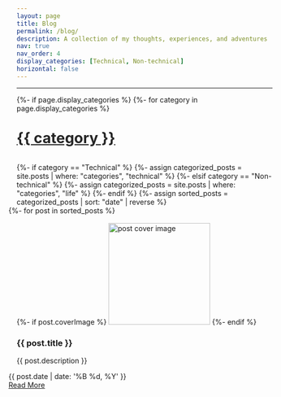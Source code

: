 ```yaml
---
layout: page
title: Blog
permalink: /blog/
description: A collection of my thoughts, experiences, and adventures
nav: true
nav_order: 4
display_categories: [Technical, Non-technical]
horizontal: false
---
```


<style>
/* Reduce white space on sides */
.post-content {
  max-width: 95%;
  margin: 0 auto;
}

@media (min-width: 1400px) {
  .post-content {
    max-width: 90%;
  }
}

.container-fluid {
  padding-left: 2rem;
  padding-right: 2rem;
}

/* Improve card grid layout */
.row {
  margin-left: -1rem;
  margin-right: -1rem;
}

.col {
  padding: 1rem;
}

/* Ensure cards take up more space */
.card {
  height: 100%;
  margin: 0;
}

/* Category styling */
.category {
  margin-top: 2rem;
  margin-bottom: 1.5rem;
  padding-bottom: 0.5rem;
  border-bottom: 2px solid var(--global-theme-color);
  color: var(--global-theme-color);
  font-weight: 700;
  font-size: 1.8rem;
  text-shadow: 0.5px 0.5px 1px rgba(var(--global-theme-color-rgb), 0.2);
  opacity: 0.95;
  transition: all 0.2s ease;
}

.category:hover {
  opacity: 1;
  color: var(--global-theme-color);
  text-decoration: none;
  text-shadow: 0.5px 0.5px 1px rgba(var(--global-theme-color-rgb), 0.3);
}

@media (prefers-color-scheme: dark) {
  .category {
    text-shadow: 0.5px 0.5px 1px rgba(var(--global-theme-color-rgb), 0.4);
  }
  
  .category:hover {
    text-shadow: 0.5px 0.5px 1px rgba(var(--global-theme-color-rgb), 0.5);
  }
}
</style>

<hr class="mb-5">

<!-- All Posts by Category -->
<div class="projects">
{%- if page.display_categories %}
  <!-- Display categorized posts -->
  {%- for category in page.display_categories %}
  <a id="{{ category }}" href=".#{{ category }}">
    <h2 class="category">{{ category }}</h2>
  </a>
  {%- if category == "Technical" %}
    {%- assign categorized_posts = site.posts | where: "categories", "technical" %}
  {%- elsif category == "Non-technical" %}
    {%- assign categorized_posts = site.posts | where: "categories", "life" %}
  {%- endif %}
  {%- assign sorted_posts = categorized_posts | sort: "date" | reverse %}
  <div class="row row-cols-1 row-cols-md-3 g-4">
    {%- for post in sorted_posts %}
    <div class="col mb-4">
      <div class="card h-100 rounded-3 shadow-sm hoverable">
        {%- if post.coverImage %}
        <img src="{{ '/assets/img/posts/' | append: post.coverImage | relative_url }}" class="card-img-top rounded-top" alt="post cover image" style="height: 200px; object-fit: cover;">
        {%- endif %}
        <div class="card-body">
          <h3 class="card-title">{{ post.title }}</h3>
          <p class="card-text">{{ post.description }}</p>
          <div class="row ml-1 mr-1 p-0">
            <div class="post-meta">
              <i class="fas fa-calendar fa-sm"></i> {{ post.date | date: '%B %d, %Y' }}
            </div>
          </div>
          <div class="row ml-1 mr-1 p-0">
            <div class="btn-group">
              <a href="{{ post.url | relative_url }}" class="btn btn-sm z-depth-0 rounded-pill" role="button">Read More</a>
            </div>
          </div>
        </div>
      </div>
    </div>
    {%- endfor %}
  </div>
  {%- endfor %}
{%- endif %}
</div>
